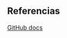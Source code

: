 ## Referencias

[GitHub docs](https://docs.github.com/en/repositories/managing-your-repositorys-settings-and-features/customizing-your-repository)